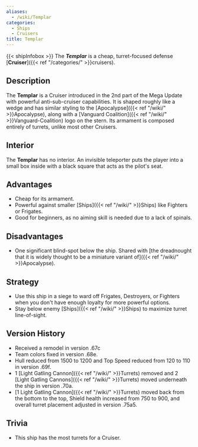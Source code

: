 ```yaml
---
aliases:
  - /wiki/Templar
categories:
  - Ships
  - Cruisers
title: Templar
---
```


{{< shipInfobox >}} The **_Templar_** is a cheap, turret-focused defense [**Cruiser**]({{< ref "/categories/" >}}cruisers).

## Description

The **Templar** is a Cruiser introduced in the 2nd part of the Mega Update with powerful anti-sub-cruiser capabilities. It is shaped roughly like a wedge and has similar styling to the [Apocalypse]({{< ref "/wiki/" >}}Apocalypse), along with a [Vanguard Coalition]({{< ref "/wiki/" >}}Vanguard-Coalition) logo on the stern. Its armament is composed entirely of turrets, unlike most other Cruisers.

## Interior

The **Templar** has no interior. An invisible teleporter puts the player into a small box inside with a black square that acts as the pilot's seat.

## Advantages

- Cheap for its armament.
- Powerful against smaller [Ships]({{< ref "/wiki/" >}}Ships) like Fighters or Frigates.
- Good for beginners, as no aiming skill is needed due to a lack of spinals.

## Disadvantages

- One significant blind-spot below the ship. Shared with [the dreadnought that it is widely thought to be a miniature variant of]({{< ref "/wiki/" >}}Apocalypse).

## Strategy

- Use this ship in a siege to ward off Frigates, Destroyers, or Fighters when you don't have enough loyalty for more powerful options.
- Stay below enemy [Ships]({{< ref "/wiki/" >}}Ships) to maximize turret line-of-sight.

## Version History

- Received a remodel in version .67c
- Team colors fixed in version .68e.
- Hull reduced from 1500 to 1200 and Top Speed reduced from 120 to 110 in version .69f.
- 1 [Light Gatling Cannon]({{< ref "/wiki/" >}}Turrets) removed and 2 [Light Gatling Cannons]({{< ref "/wiki/" >}}Turrets) moved underneath the ship in version .70a.
- [1 Light Gatling Cannon]({{< ref "/wiki/" >}}Turrets) moved back from the bottom to the top, Shield health increased from 750 to 900, and overall turret placement adjusted in version .75a5.

## Trivia

- This ship has the most turrets for a Cruiser.
